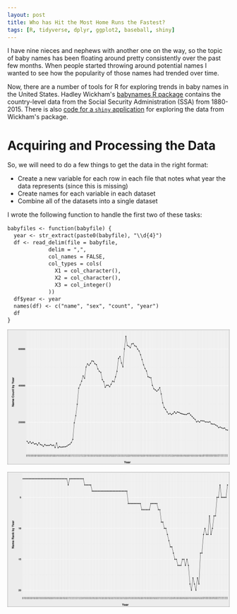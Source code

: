 ```yaml
---
layout: post
title: Who has Hit the Most Home Runs the Fastest? 
tags: [R, tidyverse, dplyr, ggplot2, baseball, shiny]
---
```


I have nine nieces and nephews with another one on the way, so the topic of baby names has been floating around pretty consistently over the past few months. When people started throwing around potential names I wanted to see how the popularity of those names had trended over time.

Now, there are a number of tools for R for exploring trends in baby names in the United States. Hadley Wickham's [babynames R package](https://cran.r-project.org/package=babynames) contains the country-level data from the Social Security Administration (SSA) from 1880-2015. There is also [code for a  `shiny` application](https://ntguardian.wordpress.com/2016/08/22/ssa-baby-names-visualization-with-r-and-shiny/) for exploring the data from Wickham's package.

# Acquiring and Processing the Data

So, we will need to do a few things to get the data in the right format:

- Create a new variable for each row in each file that notes what year the data represents (since this is missing)
- Create names for each variable in each dataset
- Combine all of the datasets into a single dataset

I wrote the following function to handle the first two of these tasks:

```
babyfiles <- function(babyfile) {
  year <- str_extract(paste0(babyfile), "\\d{4}")
  df <- read_delim(file = babyfile, 
             delim = ",", 
             col_names = FALSE, 
             col_types = cols(
               X1 = col_character(),
               X2 = col_character(),
               X3 = col_integer()
             ))
  df$year <- year
  names(df) <- c("name", "sex", "count", "year")
  df
}
```
![alt text](https://github.com/BillPetti/BillPetti.github.io/blob/master/_posts/william_count.png?raw=true "william_count")
  
![alt text](https://github.com/BillPetti/BillPetti.github.io/blob/master/_posts/william_rank.png?raw=true "william_rank")